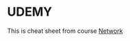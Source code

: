 # UDEMY

This is cheat sheet from course [Network](https://www.udemy.com/course/comptia-network-n10-008)
